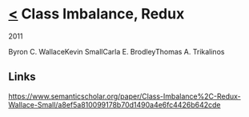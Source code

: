 
# [<](../README.md) Class Imbalance, Redux

2011

Byron C. WallaceKevin SmallCarla E. BrodleyThomas A. Trikalinos

## Links

https://www.semanticscholar.org/paper/Class-Imbalance%2C-Redux-Wallace-Small/a8ef5a810099178b70d1490a4e6fc4426b642cde
